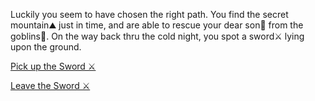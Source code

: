 Luckily you seem to have chosen the right path. You find the secret mountain⛰️ just in time, and are able to rescue your dear son👦 from the goblins👺. On the way back thru the cold night, you spot a sword⚔️ lying upon the ground.

[Pick up the Sword ⚔️](../5/1.md)

[Leave the Sword ⚔️](../5/2.md)
